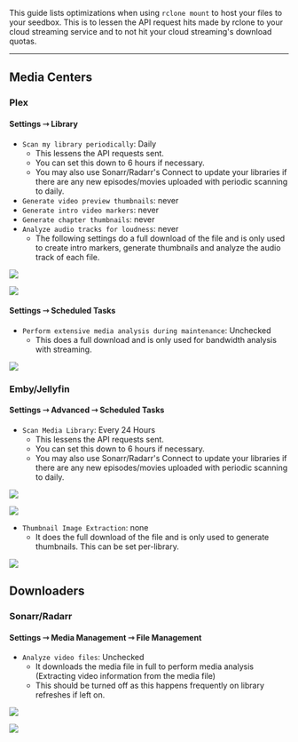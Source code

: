 This guide lists optimizations when using `rclone mount` to host your files to your seedbox. This is to lessen the API request hits made by rclone to your cloud streaming service and to not hit your cloud streaming's download quotas.

***

## Media Centers
### Plex
#### Settings ⇾ Library

* `Scan my library periodically`: Daily
  * This lessens the API requests sent.
  * You can set this down to 6 hours if necessary.
  * You may also use Sonarr/Radarr's Connect to update your libraries if there are any new episodes/movies uploaded with periodic scanning to daily.
* `Generate video preview thumbnails`: never
* `Generate intro video markers`: never
* `Generate chapter thumbnails`: never
* `Analyze audio tracks for loudness`: never
  * The following settings do a full download of the file and is only used to create intro markers, generate thumbnails and analyze the audio track of each file.

![](https://docs.usbx.me/uploads/images/gallery/2020-08/image-1596905991296.png)

![](https://docs.usbx.me/uploads/images/gallery/2020-08/image-1596906036724.png)

#### Settings ⇾ Scheduled Tasks

* `Perform extensive media analysis during maintenance`: Unchecked
  * This does a full download and is only used for bandwidth analysis with streaming.

![](https://docs.usbx.me/uploads/images/gallery/2020-08/image-1596906120578.png)

### Emby/Jellyfin
#### Settings ⇾ Advanced ⇾ Scheduled Tasks

* `Scan Media Library`: Every 24 Hours
  * This lessens the API requests sent.
  * You can set this down to 6 hours if necessary.
  * You may also use Sonarr/Radarr's Connect to update your libraries if there are any new episodes/movies uploaded with periodic scanning to daily.

![](https://docs.usbx.me/uploads/images/gallery/2020-08/image-1596906513315.png)

![](https://docs.usbx.me/uploads/images/gallery/2020-08/image-1596906695674.png)

* `Thumbnail Image Extraction`: none
  * It does the full download of the file and is only used to generate thumbnails. This can be set per-library.

![](https://docs.usbx.me/uploads/images/gallery/2020-08/image-1596906693494.png)

## Downloaders
### Sonarr/Radarr
#### Settings ⇾ Media Management ⇾ File Management

* `Analyze video files`: Unchecked
  * It downloads the media file in full to perform media analysis (Extracting video information from the media file)
  * This should be turned off as this happens frequently on library refreshes if left on.

![](https://docs.usbx.me/uploads/images/gallery/2020-08/image-1596907268973.png)

![](https://docs.usbx.me/uploads/images/gallery/2020-08/image-1596907298474.png)